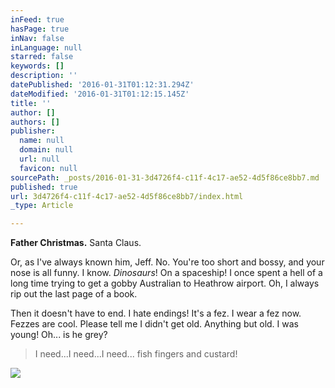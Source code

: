 ```yaml
---
inFeed: true
hasPage: true
inNav: false
inLanguage: null
starred: false
keywords: []
description: ''
datePublished: '2016-01-31T01:12:31.294Z'
dateModified: '2016-01-31T01:12:15.145Z'
title: ''
author: []
authors: []
publisher:
  name: null
  domain: null
  url: null
  favicon: null
sourcePath: _posts/2016-01-31-3d4726f4-c11f-4c17-ae52-4d5f86ce8bb7.md
published: true
url: 3d4726f4-c11f-4c17-ae52-4d5f86ce8bb7/index.html
_type: Article

---
```

**Father Christmas.** Santa Claus.

Or, as I've always known him, Jeff. No. You're too short and bossy, and your nose is all funny. I know. _Dinosaurs_! On a spaceship! I once spent a hell of a long time trying to get a gobby Australian to Heathrow airport. Oh, I always rip out the last page of a book.

Then it doesn't have to end. I hate endings! It's a fez. I wear a fez now. Fezzes are cool. Please tell me I didn't get old. Anything but old. I was young! Oh... is he grey?

> I need...I need...I need... fish fingers and custard!

![](https://the-grid-user-content.s3-us-west-2.amazonaws.com/9da5b0f3-13c9-4bb0-acd0-b2d4ddefc411.jpg)